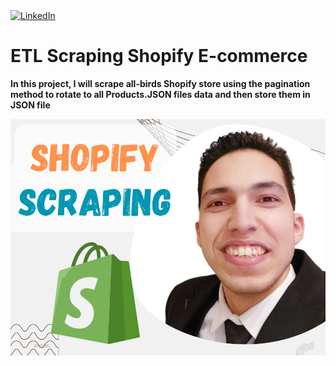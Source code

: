 <a target="_blank" href="https://www.linkedin.com/in/hussein24mh/" target="_blank">
<img alt="LinkedIn" src="https://img.shields.io/badge/LinkedIn-0077B5.svg?&style=for-the-badge&logo=linkedin&logoColor=white" />
</a>

# ETL Scraping Shopify E-commerce

**In this project, I will scrape all-birds Shopify store using the pagination method to rotate to all Products.JSON files data and then store them in JSON file**

<img title="" src="Shopify_Scraping.png" alt="banner that says hussein mahmoud data scientist">

